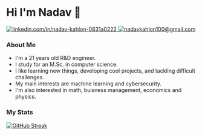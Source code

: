 # Hi I'm Nadav 👋

<a href="https://linkedin.com/in/nadav-kahlon-0831a0222">
  <img src="https://img.shields.io/badge/LinkedIn-blue?style=for-the-badge&logo=linkedin&logoColor=white" alt="linkedin.com/in/nadav-kahlon-0831a0222" />
</a>
<a href="mailto:nadavkahlon100@gmail.com">
    <img src="https://img.shields.io/badge/Gmail-D14836?style=for-the-badge&logo=gmail&logoColor=white" alt="nadavkahlon100@gmail.com"  />
</a>

### About Me

- I'm a 21 years old R&D engineer.
- I study for an M.Sc. in computer science.
- I like learning new things, developing cool projects, and tackling difficult challenges.
- My main interests are machine learning and cybersecurity.
- I'm also interested in math, buisness management, economics and physics.

### My Stats

[![GitHub Streak](http://github-readme-streak-stats.herokuapp.com?user=NadavKahlon&theme=dark&background=000000)](https://git.io/streak-stats)
